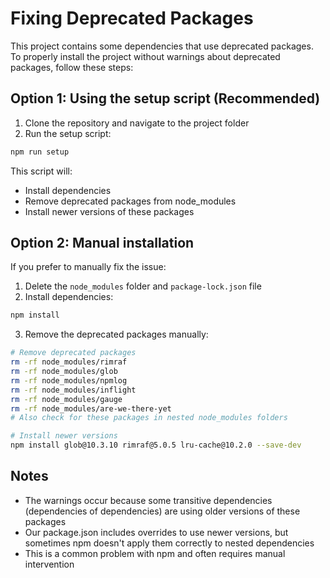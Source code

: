 # Fixing Deprecated Packages

This project contains some dependencies that use deprecated packages. To properly install the project without warnings about deprecated packages, follow these steps:

## Option 1: Using the setup script (Recommended)

1. Clone the repository and navigate to the project folder
2. Run the setup script:

```bash
npm run setup
```

This script will:
- Install dependencies
- Remove deprecated packages from node_modules
- Install newer versions of these packages

## Option 2: Manual installation

If you prefer to manually fix the issue:

1. Delete the `node_modules` folder and `package-lock.json` file
2. Install dependencies:

```bash
npm install
```

3. Remove the deprecated packages manually:

```bash
# Remove deprecated packages
rm -rf node_modules/rimraf
rm -rf node_modules/glob
rm -rf node_modules/npmlog
rm -rf node_modules/inflight
rm -rf node_modules/gauge
rm -rf node_modules/are-we-there-yet
# Also check for these packages in nested node_modules folders

# Install newer versions
npm install glob@10.3.10 rimraf@5.0.5 lru-cache@10.2.0 --save-dev
```

## Notes

- The warnings occur because some transitive dependencies (dependencies of dependencies) are using older versions of these packages
- Our package.json includes overrides to use newer versions, but sometimes npm doesn't apply them correctly to nested dependencies
- This is a common problem with npm and often requires manual intervention 